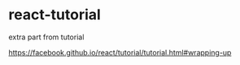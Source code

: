 # react-tutorial
extra part from tutorial

https://facebook.github.io/react/tutorial/tutorial.html#wrapping-up
